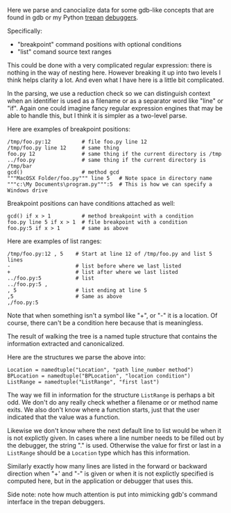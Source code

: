 Here we parse and canocialize data for some gdb-like concepts that are
found in gdb or my Python [trepan](http://pypi.python.org/pypi/trepan3k) [debuggers](http://pypi.python.org/pypi/trepan2).

Specifically:

* "breakpoint" command positions with optional conditions
* "list" comand source text ranges

This could be done with a very complicated regular expression: there
is nothing in the way of nesting here. However breaking it up into two
levels I think helps clarity a lot.  And even what I have here is a
little bit complicated.

In the parsing, we use a reduction check so we can distinguish context
when an identifier is used as a filename or as a separator word like
"line" or "if". Again one could imagine fancy regular expression
engines that may be able to handle this, but I think it is simpler as
a two-level parse.

Here are examples of breakpoint positions:

    /tmp/foo.py:12          # file foo.py line 12
	/tmp/foo.py line 12     # same thing
	foo.py 12               # same thing if the current directory is /tmp
	../foo.py               # same thing if the current directory is /tmp/bar
	gcd()                   # method gcd
	"""MacOSX Folder/foo.py""" line 5   # Note space in directory name
	"""c:\My Documents\program.py""":5  # This is how we can specify a Windows drive

Breakpoint positions can have conditions attached as well:

	gcd() if x > 1          # method breakpoint with a condition
	foo.py line 5 if x > 1  # file breakpoint with a condition
	foo.py:5 if x > 1       # same as above


Here are examples of list ranges:

    /tmp/foo.py:12 , 5    # Start at line 12 of /tmp/foo.py and list 5 lines
    -                     # list before where we last listed
    +                     # list after where we last listed
    ../foo.py:5           # list
    ../foo.py:5 ,
    , 5                   # list ending at line 5
    ,5                    # Same as above
    ,/foo.py:5


Note that when something isn't a symbol like "+", or "-" it is a
location. Of course, there can't be a condition here because that is
meaningless.

The result of walking the tree is a named tuple structure that
contains the information extracted and canonicalized.

Here are the structures we parse the above into:

    Location = namedtuple("Location", "path line_number method")
    BPLocation = namedtuple("BPLocation", "location condition")
    ListRange = namedtuple("ListRange", "first last")

The way we fill in information for the structure `ListRange` is
perhaps a bit odd. We don't do any really check whether a filename or
or method name exits. We also don't know where a function starts, just
that the user indicated that the value was a function.

Likewise we don't know where the next default line to list would be
when it is not explictly given. In cases where a line number needs to
be filled out by the debugger, the string "."  is used.  Otherwise the
value for first or last in a `ListRange` should be a `Location` type
which has this information.

Similarly exactly how many lines are listed in the forward or backward
direction when "+' and "-" is given or when it is not explictly
specified is computed here, but in the application or debugger that
uses this.


Side note: note how much attention is put into mimicking gdb's command
interface in the trepan debuggers.
